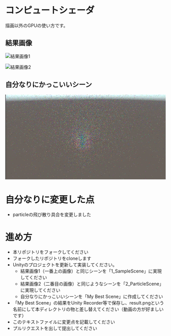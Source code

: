 # コンピュートシェーダ
描画以外のGPUの使い方です。

## 結果画像
![結果画像1](result1.png)

![結果画像2](result2.gif)

## 自分なりにかっこいいシーン
![結果画像](result.png)


# 自分なりに変更した点
- particleの飛び散り具合を変更しました

# 進め方

- 本リポジトリをフォークしてください
- フォークしたリポジトリをcloneします
- Unityのプロジェクトを更新して実装してください。
  - 結果画像1（一番上の画像）と同じシーンを「1_SampleScene」に実現してください
  - 結果画像2（二番目の画像）と同じようなシーンを「2_ParticleScene」に実現してください
  - 自分なりにかっこいいシーンを「My Best Scene」に作成してください
- 「My Best Scene」の結果をUnity Recorder等で保存し、result.pngという名前にして本ディレクトリの物と差し替えてください（動画の方が好ましいです）
- このテキストファイルに変更点を記載してください
- プルリクエストを出して提出してください
